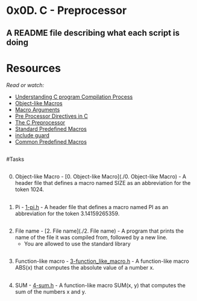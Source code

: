 # 0x0D. C - Preprocessor

## A README file describing what each script is doing

# Resources
_Read or watch:_
 * [Understanding C program Compilation Process](https://www.youtube.com/watch?v=eW5he5uFBNM)
 * [Object-like Macros](https://gcc.gnu.org/onlinedocs/gcc-5.1.0/cpp/Object-like-Macros.html#Object-like-Macros)
 * [Macro Arguments](https://gcc.gnu.org/onlinedocs/gcc-5.1.0/cpp/Macro-Arguments.html#Macro-Arguments)
 * [Pre Processor Directives in C](https://www.youtube.com/watch?v=X6HiYbY3Uak)
 * [The C Preprocessor](https://www.cprogramming.com/tutorial/cpreprocessor.html)
 * [Standard Predefined Macros](https://gcc.gnu.org/onlinedocs/gcc-5.1.0/cpp/Standard-Predefined-Macros.html#Standard-Predefined-Macros)
 * [include guard](https://en.wikipedia.org/wiki/Include_guard)
 * [Common Predefined Macros](https://gcc.gnu.org/onlinedocs/gcc-5.1.0/cpp/Common-Predefined-Macros.html#Common-Predefined-Macros)
##

#Tasks
##
0. Object-like Macro - [0. Object-like Macro](./0. Object-like Macro) - A header file that defines a macro named SIZE as an abbreviation for the token 1024.
##
1. Pi - [1-pi.h](./1-pi.h) - A header file that defines a macro named PI as an abbreviation for the token 3.14159265359.
##
2. File name - [2. File name](./2. File name) - A program that prints the name of the file it was compiled from, followed by a new line.
	* You are allowed to use the standard library
##
3. Function-like macro - [3-function_like_macro.h](./3-function_like_macro.h) - A function-like macro ABS(x) that computes the absolute value of a number x.
##
4. SUM - [4-sum.h](./4-sum.h) - A  function-like macro SUM(x, y) that computes the sum of the numbers x and y.


